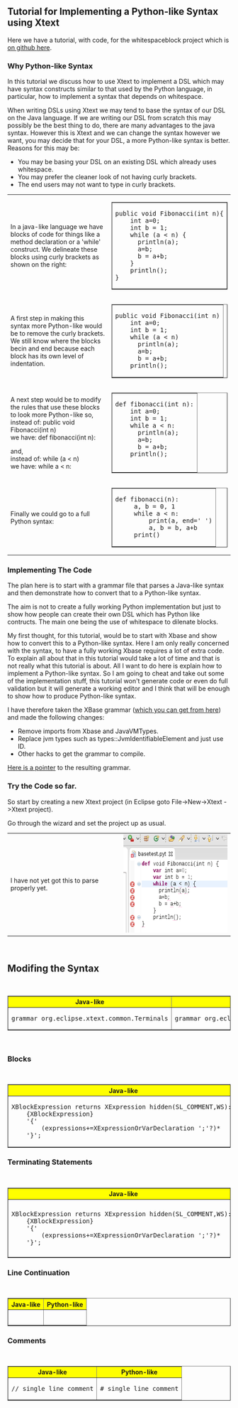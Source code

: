 <h2>Tutorial for Implementing a Python-like Syntax using Xtext </h2>
<p>Here we have a tutorial, with code, for the whitespaceblock project which is <a href="https://github.com/martinbaker/xtextadd/tree/master/whitespaceblock">on github here</a>. </p>
<h3>Why Python-like Syntax </h3>
<p>In this tutorial we discuss how to use Xtext to implement a DSL which may have syntax constructs similar to that used by the Python language, in particular, how to implement a syntax that depends on whitespace.</p>
<p>When writing DSLs using Xtext we may tend to base the syntax of our DSL on the Java language. If we are writing our DSL from scratch this may possibly be the best thing to do, there are many advantages to the java syntax.  However this is Xtext and we can change the syntax however we want, you may decide that for your DSL, a more Python-like syntax is better. Reasons for this may be:</p>
<ul>
  <li>You may be basing your DSL on an existing DSL which already uses whitespace.</li>
  <li>You may prefer the cleaner look of not having curly brackets.</li>
  <li>The end users may not want to type in curly brackets.   </li>
</ul>
<table width="600">
  <tr>
    <td>In a java-like language we have blocks of code for things like a method declaration or a 'while' construct. We delineate these blocks using curly brackets as shown on the right: </td>
    <td><table border="1">
      <tr>
        <td><pre>public void Fibonacci(int n){
    int a=0;
    int b = 1;
    while (a &lt; n) {
      println(a);
      a=b;
      b = a+b;
    }
    println();
}</pre></td>
      </tr>
    </table></td>
  </tr>
  <tr>
    <td>A first step in making this syntax more Python-like  would be to remove the curly brackets. We still know where the blocks becin and end because each block has its own level of indentation. </td>
    <td><table border="1">
        <tr>
          <td><pre>public void Fibonacci(int n)
    int a=0;
    int b = 1;
    while (a &lt; n)
      println(a);
      a=b;
      b = a+b;
    println();
</pre></td>
        </tr>
    </table></td>
  </tr>
  <tr>
    <td><p>A next step would be to modify the rules that use these blocks to look more Python-like so,<br />
      instead of: public void Fibonacci(int n)<br />
      we have: def fibonacci(int n):</p>
      <p>and,<br />
      instead of: while (a &lt; n)<br />
we have: while a &lt; n:</p></td>
    <td><table border="1">
        <tr>
          <td><pre>def fibonacci(int n):
    int a=0;
    int b = 1;
    while a &lt; n:
      println(a);
      a=b;
      b = a+b;
    println();
  </pre></td>
        </tr>
    </table></td>
  </tr>
  <tr>
    <td>Finally we could go to a full Python syntax: </td>
    <td><table border="1">
      <tr>
        <td><pre>def fibonacci(n):
     a, b = 0, 1
     while a &lt; n:
         print(a, end=' ')
         a, b = b, a+b
     print()</pre></td>
      </tr>
    </table></td>
  </tr>
</table>
<h3>Implementing The Code</h3>
<p>The plan here is to start with a grammar file that parses a Java-like syntax and then demonstrate how to convert that to a Python-like syntax.</p>
<p>The aim is not to create a fully working Python implementation but just to show how people can create their own DSL which has Python like contructs.  The main one being the use of whitespace to dilenate blocks.</p>
<p>My first thought, for this tutorial, would be to start with Xbase and show how to convert this to a Python-like syntax.  Here I am only really concerned with the syntax, to have a fully working Xbase requires a lot of extra code. To explain all about that in this tutorial would take a lot of time and that is not really what this tutorial is about. All I want to do here is explain how to implement a Python-like syntax. So I am going to cheat and take out some of the implementation stuff, this tutorial won't generate code or even do full validation but it will generate a working editor and I think that will be enough to show how to produce Python-like syntax. </p>
<p>I have therefore taken  the XBase grammar (<a href="https://github.com/eclipse/xtext/blob/master/plugins/org.eclipse.xtext.xbase/src/org/eclipse/xtext/xbase/Xbase.xtext">which you can get from here</a>) and made the following changes:</p>
<ul>
  <li>Remove  imports from Xbase and JavaVMTypes.</li>
  <li>Replace jvm types such as types::JvmIdentifiableElement and just use ID. </li>
  <li>Other hacks to get the grammar to compile. </li>
</ul>
<p><a href="https://github.com/martinbaker/xtextadd/blob/master/pbase/com.euclideanspace.pbase/steps/step2/Tutorial.xtext">Here is a pointer</a> to the resulting grammar. </p>
<h3>Try the Code so far. </h3>
<p>So start by creating a new Xtext project (in Eclipse goto File-&gt;New-&gt;Xtext -&gt;Xtext project).</p>
<p>Go through the wizard and set the project up as usual. </p>
<table>
  <tr>
    <td>I have not yet got this to parse properly yet. </td>
    <td><img src="pbase1.png" alt="image" width="291" height="222" /></td>
  </tr>
</table>
<p>&nbsp;</p>
<h2>Modifing the Syntax</h2>
<p>&nbsp;</p>
<table border="1">
  <tr>
    <th bgcolor="#FFFF00">Java-like</th>
    <th bgcolor="#FFFF00">Python-like</th>
  </tr>
  <tr>
    <td><pre>grammar org.eclipse.xtext.common.Terminals</pre></td>
    <td><pre>grammar org.eclipse.xtext.common2.PythonTerminals</pre></td>
  </tr>
</table>
<p>&nbsp;</p>
<h3>Blocks</h3>
<p>&nbsp;</p>
<table border="1">
  <tr>
    <th bgcolor="#FFFF00">Java-like</th>
    <th bgcolor="#FFFF00">Python-like</th>
  </tr>
  <tr>
    <td><pre>XBlockExpression returns XExpression hidden(SL_COMMENT,WS): 
	{XBlockExpression}
	<span class="style1">'{'</span>
		(expressions+=XExpressionOrVarDeclaration ';'?)*
	<span class="style1">'}'</span>;</pre></td>
    <td><pre>XBlockExpression returns XExpression hidden(SL_COMMENT,WS): 
	{XBlockExpression}
	<span class="style1">BEGIN</span>
		(expressions+=XExpressionOrVarDeclaration ';'?)*
	<span class="style1">END</span>;</pre></td>
  </tr>
</table>
<p></p>
<h3>Terminating Statements</h3>
<p>&nbsp;</p>
<table border="1">
  <tr>
    <th bgcolor="#FFFF00">Java-like</th>
    <th bgcolor="#FFFF00">Python-like</th>
  </tr>
  <tr>
    <td><pre>XBlockExpression returns XExpression hidden(SL_COMMENT,WS): 
	{XBlockExpression}
	'{'
		(expressions+=XExpressionOrVarDeclaration <span class="style1">';'</span>?)*
	'}';</pre></td>
    <td><pre>XBlockExpression returns XExpression hidden(SL_COMMENT,WS): 
	{XBlockExpression}
	BEGIN
		(expressions+=XExpressionOrVarDeclaration 
		<span class="style1">('\r'|'\n')</span>?)*
	END;</pre></td>
  </tr>
</table>
<p></p>
<h3>Line Continuation</h3>
<p>&nbsp;</p>
<table border="1">
  <tr>
    <th bgcolor="#FFFF00">Java-like</th>
    <th bgcolor="#FFFF00">Python-like</th>
  </tr>
  <tr>
    <td><pre></pre></td>
    <td>&nbsp;</td>
  </tr>
</table>
<p></p>
<h3>Comments</h3>
<p>&nbsp;</p>
<table border="1">
  <tr>
    <th bgcolor="#FFFF00">Java-like</th>
    <th bgcolor="#FFFF00">Python-like</th>
  </tr>
  <tr>
    <td><pre>// single line comment</pre></td>
    <td><pre># single line comment</pre></td>
  </tr>
</table>